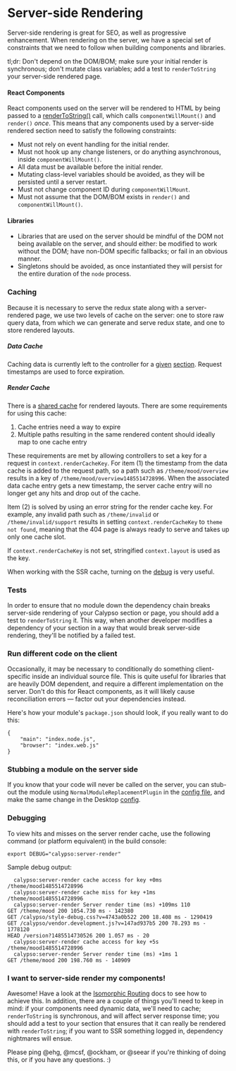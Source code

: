 Server-side Rendering
=====================

Server-side rendering is great for SEO, as well as progressive enhancement. When rendering on the server, we have a special set of constraints that we need to follow when building components and libraries.

tl;dr: Don't depend on the DOM/BOM; make sure your initial render is synchronous; don't mutate class variables; add a test to `renderToString` your server-side rendered page.

#### React Components

React components used on the server will be rendered to HTML by being passed to a [renderToString()](https://facebook.github.io/react/docs/top-level-api.html#reactdomserver.rendertostring) call, which calls `componentWillMount()` and `render()` _once_. This means that any components used by a server-side rendered section need to satisfy the following constraints:
* Must not rely on event handling for the initial render.
* Must not hook up any change listeners, or do anything asynchronous, inside `componentWillMount()`.
* All data must be available before the initial render.
* Mutating class-level variables should be avoided, as they will be persisted until a server restart.
* Must not change component ID during `componentWillMount`.
* Must not assume that the DOM/BOM exists in `render()` and `componentWillMount()`.

#### Libraries

* Libraries that are used on the server should be mindful of the DOM not being available on the server, and should either: be modified to work without the DOM; have non-DOM specific fallbacks; or fail in an obvious manner.
* Singletons should be avoided, as once instantiated they will persist for the entire duration of the `node` process.

### Caching

Because it is necessary to serve the redux state along with a server-rendered page, we use two levels of cache on the server: one to store raw query data, from which we can generate and serve redux state, and one to store rendered layouts.

##### Data Cache

Caching data is currently left to the controller for a [given](../client/my-sites/themes/controller.jsx) [section](../client/my-sites/theme/controller.jsx). Request timestamps are used to force expiration.

##### Render Cache

There is a [shared cache](../server/render/index.js) for rendered layouts. There are some requirements for using this cache:

1. Cache entries need a way to expire
2. Multiple paths resulting in the same rendered content should ideally map to one cache entry

These requirements are met by allowing controllers to set a key for a request in `context.renderCacheKey`. For item (1) the timestamp from the data cache is added to the request path, so a path such as `/theme/mood/overview` results in a key of `/theme/mood/overview1485514728996`. When the associated data cache entry gets a new timestamp, the server cache entry will no longer get any hits and drop out of the cache.

Item (2) is solved by using an error string for the render cache key. For example, any invalid path such as `/theme/invalid` or `/theme/invalid/support` results in setting `context.renderCacheKey` to `theme not found`, meaning that the 404 page is always ready to serve and takes up only one cache slot.

If `context.renderCacheKey` is not set, stringified `context.layout` is used as the key.

When working with the SSR cache, turning on the [debug](#debugging) is very useful.

### Tests

In order to ensure that no module down the dependency chain breaks server-side rendering of your Calypso section or page, you should add a test to `renderToString` it. This way, when another developer modifies a dependency of your section in a way that would break server-side rendering, they'll be notified by a failed test.

### Run different code on the client

Occasionally, it may be necessary to conditionally do something client-specific inside an individual source file. This is quite useful for libraries that are heavily DOM dependent, and require a different implementation on the server. Don't do this for React components, as it will likely cause reconciliation errors — factor out your dependencies instead.

Here's how your module's `package.json` should look, if you really want to do this:
```
{
	"main": "index.node.js",
	"browser": "index.web.js"
}
```

### Stubbing a module on the server side

If you know that your code will never be called on the server, you can stub-out the module using `NormalModuleReplacementPlugin` in the [config file](https://github.com/Automattic/wp-calypso/blob/master/webpack.config.node.js), and make the same change in the Desktop [config](https://github.com/Automattic/wp-desktop/blob/master/webpack.shared.js).

### Debugging

To view hits and misses on the server render cache, use the following command (or platform equivalent) in the build console:

`export DEBUG="calypso:server-render"`

Sample debug output:
```
  calypso:server-render cache access for key +0ms /theme/mood1485514728996
  calypso:server-render cache miss for key +1ms /theme/mood1485514728996
  calypso:server-render Server render time (ms) +109ms 110
GET /theme/mood 200 1054.730 ms - 142380
GET /calypso/style-debug.css?v=4743a0b522 200 18.408 ms - 1290419
GET /calypso/vendor.development.js?v=147ad937b5 200 78.293 ms - 1778120
HEAD /version?1485514730526 200 1.057 ms - 20
  calypso:server-render cache access for key +5s /theme/mood1485514728996
  calypso:server-render Server render time (ms) +1ms 1
GET /theme/mood 200 198.760 ms - 140909
```

### I want to server-side render my components!

Awesome! Have a look at the [Isomorphic Routing](isomorphic-routing.md) docs to see how to achieve this. In addition, there are a couple of things you'll need to keep in mind: if your components need dynamic data, we'll need to cache; `renderToString` is synchronous, and will affect server response time; you should add a test to your section that ensures that it can really be rendered with `renderToString`; if you want to SSR something logged in, dependency nightmares will ensue.

Please ping @ehg, @mcsf, @ockham, or @seear if you're thinking of doing this, or if you have any questions. :)
